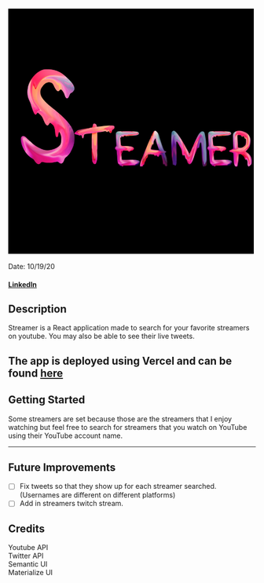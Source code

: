![](public/images/streamer-heading.png)

Date: 10/19/20

#### [LinkedIn](https://www.linkedin.com/in/samueltrahan/)

## Description

Streamer is a React application made to search for your favorite streamers on youtube.  You may also be able to see their live tweets.

The app is deployed using Vercel and can be found [here](https://streamer-62w1q7j4l.vercel.app/)
---

## Getting Started

Some streamers are set because those are the streamers that I enjoy watching but feel free to search for streamers that you watch on YouTube using their YouTube account name.

---

## Future Improvements

- [ ] Fix tweets so that they show up for each streamer searched.(Usernames are different on different platforms)
- [ ] Add in streamers twitch stream.
  
## Credits
Youtube API<br/>
Twitter API<br/>
Semantic UI<br/>
Materialize UI<br/>

